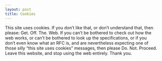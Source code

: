 ```yaml
---
layout: post
title: Cookies
---
```



This site uses cookies. If you don’t like that, or don’t understand that, then please: Get. Off. The. Web. If you can’t be bothered to check out how the web works, or can’t be bothered to look up the specifications, or if you don’t even know what an RFC is, and are nevertheless expecting one of those silly “this site uses cookies” messages, then please Do. Not. Proceed. Leave this website, and stop using the web entirely. Thank you.


